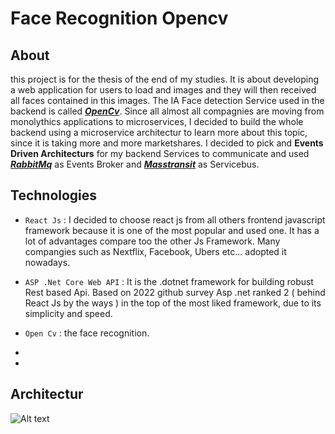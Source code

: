# Face Recognition Opencv

## About
this project is for the thesis of the end of my studies. It is about developing a web application for users to load and images and they will then received all faces contained in this images. The IA Face detection Service used in the backend is called [*****OpenCv*****](https://opencv.org/).
Since all almost all compagnies are moving from monolythics applications to microservices, I decided to build the whole backend using a microservice architectur to learn more about this topic, since it is taking more and more marketshares. I decided to pick and **Events Driven Architecturs** for my backend Services to communicate and used [*****RabbitMq*****](https://www.rabbitmq.com/) as Events Broker and [*****Masstransit*****](https://masstransit-project.com/) as Servicebus.

## Technologies
-  ``React Js`` : I decided to choose react js from all others frontend javascript framework because it is one of the most popular and used one. It has a lot of advantages compare too the other Js Framework. Many compangies such as Nextflix, Facebook, Ubers etc... adopted it nowadays.

-  ``ASP .Net Core Web API`` : It is the .dotnet framework for building robust Rest based Api. Based on 2022 github survey Asp .net ranked 2 ( behind React Js by the ways ) in the top of the most liked framework, due to its simplicity and speed.

- ``Open Cv`` : the face recognition.
- 
- 
## Architectur

![Alt text](https://github.com/fantoSama/face-recognize-opencv/blob/main/assets/Architectur.png "a title")
